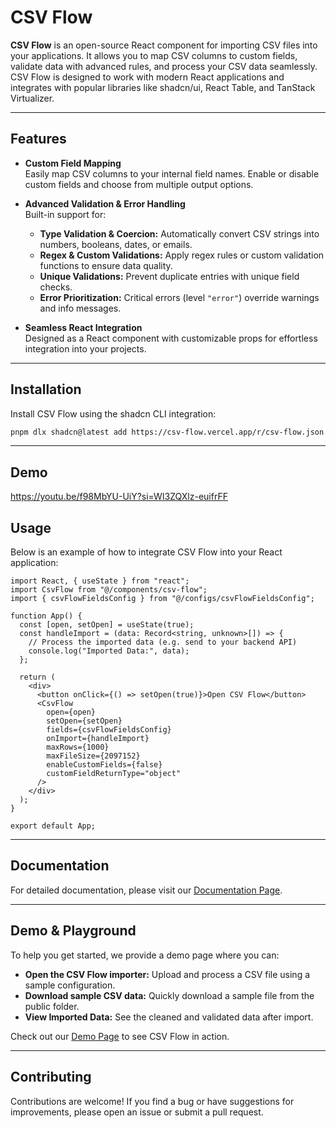 # CSV Flow

**CSV Flow** is an open-source React component for importing CSV files into your applications. It allows you to map CSV columns to custom fields, validate data with advanced rules, and process your CSV data seamlessly. CSV Flow is designed to work with modern React applications and integrates with popular libraries like shadcn/ui, React Table, and TanStack Virtualizer.

---

## Features

- **Custom Field Mapping**  
  Easily map CSV columns to your internal field names. Enable or disable custom fields and choose from multiple output options.

- **Advanced Validation & Error Handling**  
  Built-in support for:

  - **Type Validation & Coercion:** Automatically convert CSV strings into numbers, booleans, dates, or emails.
  - **Regex & Custom Validations:** Apply regex rules or custom validation functions to ensure data quality.
  - **Unique Validations:** Prevent duplicate entries with unique field checks.
  - **Error Prioritization:** Critical errors (level `"error"`) override warnings and info messages.

- **Seamless React Integration**  
  Designed as a React component with customizable props for effortless integration into your projects.

---

## Installation

Install CSV Flow using the shadcn CLI integration:

```bash
pnpm dlx shadcn@latest add https://csv-flow.vercel.app/r/csv-flow.json
```

---

## Demo

https://youtu.be/f98MbYU-UiY?si=WI3ZQXlz-euifrFF

## Usage

Below is an example of how to integrate CSV Flow into your React application:

```tsx
import React, { useState } from "react";
import CsvFlow from "@/components/csv-flow";
import { csvFlowFieldsConfig } from "@/configs/csvFlowFieldsConfig";

function App() {
  const [open, setOpen] = useState(true);
  const handleImport = (data: Record<string, unknown>[]) => {
    // Process the imported data (e.g. send to your backend API)
    console.log("Imported Data:", data);
  };

  return (
    <div>
      <button onClick={() => setOpen(true)}>Open CSV Flow</button>
      <CsvFlow
        open={open}
        setOpen={setOpen}
        fields={csvFlowFieldsConfig}
        onImport={handleImport}
        maxRows={1000}
        maxFileSize={2097152}
        enableCustomFields={false}
        customFieldReturnType="object"
      />
    </div>
  );
}

export default App;
```

---

## Documentation

For detailed documentation, please visit our [Documentation Page](https://csv-flow.vercel.app/docs).

---

## Demo & Playground

To help you get started, we provide a demo page where you can:

- **Open the CSV Flow importer:** Upload and process a CSV file using a sample configuration.
- **Download sample CSV data:** Quickly download a sample file from the public folder.
- **View Imported Data:** See the cleaned and validated data after import.

Check out our [Demo Page](https://csv-flow.vercel.app/demo) to see CSV Flow in action.

---

## Contributing

Contributions are welcome! If you find a bug or have suggestions for improvements, please open an issue or submit a pull request.
